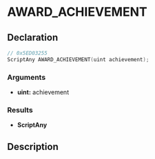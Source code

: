# AWARD_ACHIEVEMENT

## Declaration
```cpp
// 0x5ED03255
ScriptAny AWARD_ACHIEVEMENT(uint achievement);
```

### Arguments
- **uint:** achievement

### Results
- **ScriptAny**

## Description
